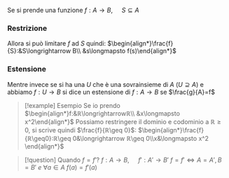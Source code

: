 Se si prende una funzione $f:A\longrightarrow B$, $\quad S \subseteq A$

### Restrizione
Allora si può limitare $f$ ad $S$ quindi:
$\begin{align*}\frac{f}{S}:&S\longrightarrow B\\ &s\longmapsto f(s)\end{align*}$

### Estensione
Mentre invece se si ha una $U$ che è una sovrainsieme di $A$ ($U\supseteq A$)
e abbiamo $f:U\longrightarrow B$ si dice un estensione di $f:A \longrightarrow B$ se $\frac{g}{A}=f$

> [!example] Esempio
> Se io prendo $\begin{align*}f:&ℝ\longrightarrowℝ\\ &x\longmapsto x^2\end{align*}$
> Possiamo restringere il dominio e codominio a $ℝ\geq 0$, si scrive quindi $\frac{f}{ℝ\geq 0}$:
> $\begin{align*}\frac{f}{ℝ\geq0}:ℝ\geq 0&\longrightarrow ℝ\geq 0\\x&\longmapsto x^2 \end{align*}$

> [!question] Quando $f=f'$?
$f:A\longrightarrow B$, $\quad f':A'\longrightarrow B'$
$f=f' \Leftrightarrow A=A', B=B'\ e\ \forall a \in A\ f(a)=f'(a)$